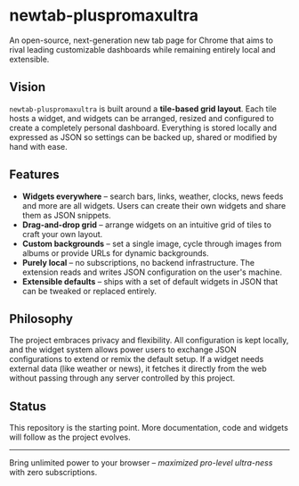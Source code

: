 # newtab-pluspromaxultra

An open-source, next-generation new tab page for Chrome that aims to rival leading customizable dashboards while remaining entirely local and extensible.

## Vision
`newtab-pluspromaxultra` is built around a **tile-based grid layout**. Each tile hosts a widget, and widgets can be arranged, resized and configured to create a completely personal dashboard. Everything is stored locally and expressed as JSON so settings can be backed up, shared or modified by hand with ease.

## Features
- **Widgets everywhere** – search bars, links, weather, clocks, news feeds and more are all widgets. Users can create their own widgets and share them as JSON snippets.
- **Drag-and-drop grid** – arrange widgets on an intuitive grid of tiles to craft your own layout.
- **Custom backgrounds** – set a single image, cycle through images from albums or provide URLs for dynamic backgrounds.
- **Purely local** – no subscriptions, no backend infrastructure. The extension reads and writes JSON configuration on the user's machine.
- **Extensible defaults** – ships with a set of default widgets in JSON that can be tweaked or replaced entirely.

## Philosophy
The project embraces privacy and flexibility. All configuration is kept locally, and the widget system allows power users to exchange JSON configurations to extend or remix the default setup. If a widget needs external data (like weather or news), it fetches it directly from the web without passing through any server controlled by this project.

## Status
This repository is the starting point. More documentation, code and widgets will follow as the project evolves.

---
Bring unlimited power to your browser – *maximized pro-level ultra-ness* with zero subscriptions.
